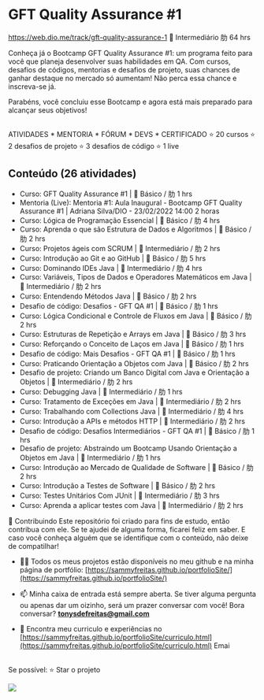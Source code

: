 # GFT Quality Assurance #1
https://web.dio.me/track/gft-quality-assurance-1
 Intermediário
肋 64 hrs

Conheça já o Bootcamp GFT Quality Assurance #1: um programa feito para você que planeja desenvolver suas habilidades em QA. Com cursos, desafios de códigos, mentorias e desafios de projeto, suas chances de ganhar destaque no mercado só aumentam! Não perca essa chance e inscreva-se já.


Parabéns, você concluiu esse Bootcamp e agora está mais preparado para alcançar seus objetivos!

<br>ATIVIDADES * MENTORIA * FÓRUM * DEVS * CERTIFICADO
⭐️ 20 cursos
⭐️ 2 desafios de projeto
⭐️ 3 desafios de código
⭐️ 1 live

## Conteúdo (26 atividades)
* Curso: GFT Quality Assurance #1 |  Básico / 肋 1 hrs
* Mentoria (Live): Mentoria #1: Aula Inaugural - Bootcamp GFT Quality Assurance #1 | Adriana Silva/DIO - 23/02/2022 14:00 2 horas
* Curso: Lógica de Programação Essencial |  Básico / 肋 4 hrs
* Curso: Aprenda o que são Estrutura de Dados e Algoritmos |  Básico / 肋 2 hrs
* Curso: Projetos ágeis com SCRUM |  Intermediário / 肋 2 hrs
* Curso: Introdução ao Git e ao GitHub |  Básico / 肋 5 hrs
* Curso: Dominando IDEs Java |  Intermediário / 肋 4 hrs
* Curso: Variáveis, Tipos de Dados e Operadores Matemáticos em Java |  Intermediário / 肋 2 hrs
* Curso: Entendendo Métodos Java |  Básico / 肋 2 hrs
* Desafio de código: Desafios - GFT QA #1 |  Básico / 肋 1 hrs
* Curso: Lógica Condicional e Controle de Fluxos em Java |  Básico / 肋 2 hrs
* Curso: Estruturas de Repetição e Arrays em Java |  Básico / 肋 3 hrs
* Curso: Reforçando o Conceito de Laços em Java |  Básico / 肋 1 hrs
* Desafio de código: Mais Desafios - GFT QA #1 |  Básico / 肋 1 hrs
* Curso: Praticando Orientação a Objetos com Java |  Básico / 肋 2 hrs
* Desafio de projeto: Criando um Banco Digital com Java e Orientação a Objetos |  Intermediário / 肋 2 hrs
* Curso: Debugging Java |  Intermediário / 肋 1 hrs
* Curso: Tratamento de Exceções em Java |  Intermediário / 肋 2 hrs
* Curso: Trabalhando com Collections Java |  Intermediário / 肋 4 hrs
* Curso: Introdução a APIs e métodos HTTP |  Intermediário / 肋 2 hrs
* Desafio de código: Desafios Intermediários - GFT QA #1 |  Básico / 肋 1 hrs
* Desafio de projeto: Abstraindo um Bootcamp Usando Orientação a Objetos em Java |  Intermediário / 肋 1 hrs
* Curso: Introdução ao Mercado de Qualidade de Software |  Básico / 肋 2 hrs
* Curso: Introdução a Testes de Software |  Básico / 肋 2 hrs
* Curso: Testes Unitários Com JUnit |  Intermediário / 肋 3 hrs
* Curso: Aprenda a aplicar testes com Java |  Intermediário / 肋 2 hrs







🤝 Contribuindo Este repositório foi criado para fins de estudo, então contribua com ele. Se te ajudei de alguma forma, ficarei feliz em saber. E caso você conheça alguém que se identifique com o conteúdo, não deixe de compatilhar! 

- 👨‍💻 Todos os meus projetos estão disponíveis no meu github e na minha página de portfólio: [https://sammyfreitas.github.io/portfolioSite/](https://sammyfreitas.github.io/portfolioSite/) 

- 📫 Minha caixa de entrada está sempre aberta. Se tiver alguma pergunta ou apenas dar um oizinho, será um prazer conversar com você! Bora conversar? **tonysdefreitas@gmail.com**

- 📄 Encontra meu curriculo e experiências no [https://sammyfreitas.github.io/portfolioSite/curriculo.html](https://sammyfreitas.github.io/portfolioSite/curriculo.html)
Emai

<br>Se possível:  ⭐️ Star o projeto

<img src="https://hermes.digitalinnovation.one/certificates/cover/44999AD8.jpg">
